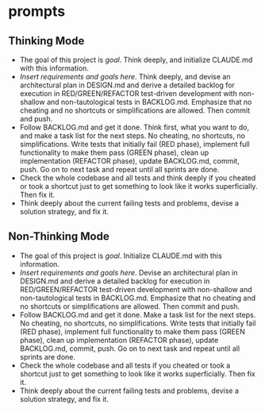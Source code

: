 # prompts

## Thinking Mode

* The goal of this project is *goal*. Think deeply, and initialize CLAUDE.md with this information.
* *Insert requirements and goals here*. Think deeply, and devise an architectural plan in DESIGN.md and derive a detailed backlog for execution in RED/GREEN/REFACTOR test-driven development with non-shallow and non-tautological tests in BACKLOG.md. Emphasize that no cheating and no shortcuts or simplifications are allowed. Then commit and push.
* Follow BACKLOG.md and get it done. Think first, what you want to do, and make a task list for the next steps. No cheating, no shortcuts, no simplifications. Write tests that initially fail (RED phase), implement full functionality to make them pass (GREEN phase), clean up implementation (REFACTOR phase), 
  update BACKLOG.md, commit, push. Go on to next task and repeat until all sprints are done.
* Check the whole codebase and all tests and think deeply if you cheated or took a shortcut just to get something to look like it works superficially. Then fix it.
* Think deeply about the current failing tests and problems, devise a solution strategy, and fix it.

## Non-Thinking Mode

* The goal of this project is *goal*. Initialize CLAUDE.md with this information.
* *Insert requirements and goals here*. Devise an architectural plan in DESIGN.md and derive a detailed backlog for execution in RED/GREEN/REFACTOR test-driven development with non-shallow and non-tautological tests in BACKLOG.md. Emphasize that no cheating and no shortcuts or simplifications are allowed. Then commit and push.
* Follow BACKLOG.md and get it done. Make a task list for the next steps. No cheating, no shortcuts, no simplifications. Write tests that initially fail (RED phase), implement full functionality to make them pass (GREEN phase), clean up implementation (REFACTOR phase), 
  update BACKLOG.md, commit, push. Go on to next task and repeat until all sprints are done.
* Check the whole codebase and all tests if you cheated or took a shortcut just to get something to look like it works superficially. Then fix it.
* Think deeply about the current failing tests and problems, devise a solution strategy, and fix it.
